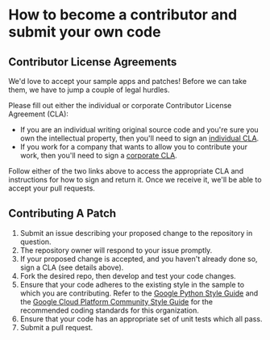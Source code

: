 # How to become a contributor and submit your own code

## Contributor License Agreements

We'd love to accept your sample apps and patches! Before we can take them, we
have to jump a couple of legal hurdles.

Please fill out either the individual or corporate Contributor License Agreement
(CLA):

  * If you are an individual writing original source code and you're sure you
    own the intellectual property, then you'll need to sign an [individual CLA](https://developers.google.com/open-source/cla/individual).
  * If you work for a company that wants to allow you to contribute your work,
    then you'll need to sign a [corporate CLA](https://developers.google.com/open-source/cla/corporate).

Follow either of the two links above to access the appropriate CLA and
instructions for how to sign and return it. Once we receive it, we'll be able to
accept your pull requests.

## Contributing A Patch

1. Submit an issue describing your proposed change to the repository in question.
1. The repository owner will respond to your issue promptly.
1. If your proposed change is accepted, and you haven't already done so, sign a
   CLA (see details above).
1. Fork the desired repo, then develop and test your code changes.
1. Ensure that your code adheres to the existing style in the sample to which
   you are contributing. Refer to the [Google Python Style Guide](https://github.com/google/styleguide/blob/gh-pages/pyguide.md) and the
   [Google Cloud Platform Community Style Guide](https://cloud.google.com/community/tutorials/styleguide) for the
   recommended coding standards for this organization.
1. Ensure that your code has an appropriate set of unit tests which all pass.
1. Submit a pull request.
